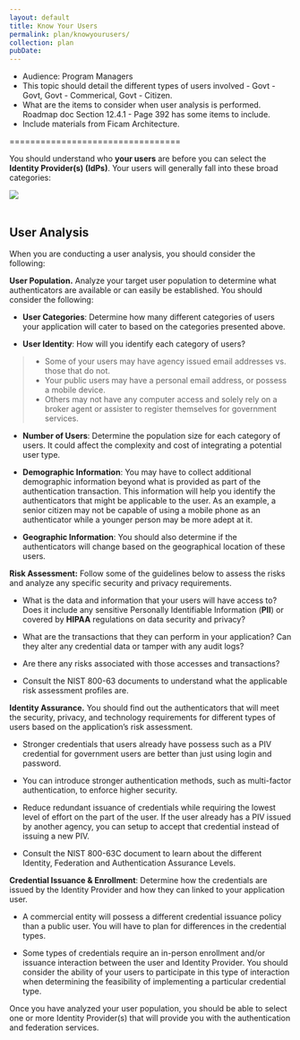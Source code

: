 ```yaml
---
layout: default
title: Know Your Users
permalink: plan/knowyourusers/
collection: plan
pubDate:
---
```


- Audience: Program Managers
- This topic should detail the different types of users involved - Govt - Govt, Govt - Commerical, Govt - Citizen.
- What are the items to consider when user analysis is performed. Roadmap doc Section 12.4.1 - Page 392 has some items to include.
- Include materials from Ficam Architecture.

=================================

You should understand who **your users** are before you can select the **Identity Provider(s) (IdPs)**. Your users will generally fall into these broad categories:

<div><img src="{{site.baseurl}}/img/fed-users.png"/></div>

<br/>

## User Analysis

When you are conducting a user analysis, you should consider the following:

<i class="fa fa-check-square-o"></i> **User Population.** Analyze your target user population to determine what authenticators are available or can easily be established. You should consider the following:

* **User Categories**: Determine how many different categories of users your application will cater to based on the categories presented above. 

* **User Identity**: How will you identify each category of users? 
>* Some of your users may have agency issued email addresses vs. those that do not. 
>* Your public users may have a personal email address, or possess a mobile device. 
>* Others may not have any computer access and solely rely on a broker agent or assister to register themselves for government services.

 * **Number of Users**: Determine the population size for each category of users. It could affect the complexity and cost of integrating a potential user type.

 * **Demographic Information**: You may have to collect additional demographic information beyond what is provided as part of the authentication transaction. This information will help you identify the authenticators that might be applicable to the user. As an example, a senior citizen may not be capable of using a mobile phone as an authenticator while a younger person may be more adept at it.

 * **Geographic Information**: You should also determine if the authenticators will change based on the geographical location of these users.
 
 <i class="fa fa-check-square-o"></i> **Risk Assessment:** Follow some of the guidelines below to assess the risks and analyze any specific security and privacy requirements. 

 * What is the data and information that your users will have access to? Does it include any sensitive Personally Identifiable Information (**PII**) or covered by **HIPAA** regulations on data security and privacy? 

 * What are the transactions that they can perform in your application? Can they alter any credential data or tamper with any audit logs?

 * Are there any risks associated with those accesses and transactions?

 * Consult the NIST 800-63 documents to understand what the applicable risk assessment profiles are.

 <i class="fa fa-check-square-o"></i> **Identity Assurance.** You should find out the authenticators that will meet the security, privacy, and technology requirements for different types of users based on the application’s risk assessment. 

 * Stronger credentials that users already have possess such as a PIV credential for government users are better than just using login and password. 

 * You can introduce stronger authentication methods, such as multi-factor authentication, to enforce higher security. 

 * Reduce redundant issuance of credentials while requiring the lowest level of effort on the part of the user. If the user already has a PIV issued by another agency, you can setup to accept that credential instead of issuing a new PIV.

 * Consult the NIST 800-63C document to learn about the different Identity, Federation and Authentication Assurance Levels.

 <i class="fa fa-check-square-o"></i> **Credential Issuance & Enrollment**: Determine how the credentials are issued by the Identity Provider and how they can linked to your application user.

 * A commercial entity will possess a different credential issuance policy than a public user. You will have to plan for differences in the credential types.

 * Some types of credentials require an in-person enrollment and/or issuance interaction between the user and Identity Provider. You should consider the ability of your users to participate in this type of interaction when determining the feasibility of implementing a particular credential type.

Once you have analyzed your user population, you should be able to select one or more Identity Provider(s) that will provide you with the authentication and federation services.









































